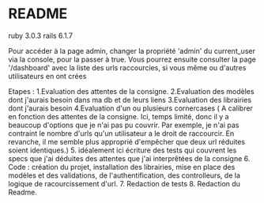 # README
ruby 3.0.3
rails 6.1.7

Pour accéder à la page admin, changer la propriété 'admin' du current_user via la console, pour la passer à true. Vous pourrez ensuite consulter la page '/dashboard' avec la liste des urls raccourcies, si vous même ou d'autres utilisateurs en ont crées


Etapes :
1.Evaluation des attentes de la consigne. 
2.Evaluation des modèles dont j'aurais besoin dans ma db et de leurs liens
3.Evaluation des librairies dont j'aurais besoin
4.Evaluation d'un ou plusieurs cornercases ( A calibrer en fonction des attentes de la consigne. Ici, temps limité, donc il y a beaucoup d'options que je n'ai pas pu couvrir. Par exemple, je n'ai pas contraint le nombre d'urls qu'un utilisateur a le droit de raccourcir. En revanche, il me semble plus approprié d'empêcher que deux url réduites soient identiques.)
5. idéalement ici écriture des tests qui couvrent les specs que j'ai déduites des attentes que j'ai interprêtées de la consigne
6. Code : création du projet, installation des librairies, mise en place des modèles et des validations, de l'authentification, des controlleurs, de la logique de racourcissement d'url.
7. Redaction de tests
8. Redaction du Readme.
